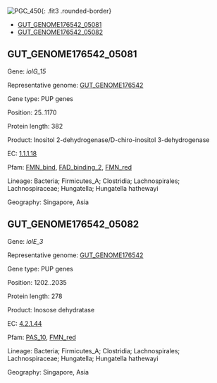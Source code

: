 ![PGC_450](../static/images/Clusters_figure/PGC_450.jpg){: .fit3 .rounded-border}

<ul id="myTab" class="nav nav-tabs">
  <li class="active">
        <a href="#tab1" data-toggle="tab">GUT_GENOME176542_05081</a>
  </li>
<li><a href="#tab2" data-toggle="tab">GUT_GENOME176542_05082</a></li>
</ul>

<div id="myTabContent" class="tab-content">
  <div class="tab-pane fade in active" id="tab1">

<h2 id="GUT_GENOME176542_05081">GUT_GENOME176542_05081</h2>
<p>Gene: <em>iolG_15</em>
<p>Representative genome: <a href="https://www.ebi.ac.uk/metagenomics/genomes/MGYG-HGUT-00150">GUT_GENOME176542</a></p>
<p>Gene type: PUP genes</p>
<p>Position: 25..1170</p>
<p>Protein length: 382</p>
<p>Product: Inositol 2-dehydrogenase/D-chiro-inositol 3-dehydrogenase</p>
<p>EC: <a href="https://www.brenda-enzymes.org/enzyme.php?ecno=1.1.1.18">1.1.1.18</a></p>
<p>Pfam: <a href="http://pfam.xfam.org/family/FMN_bind">FMN_bind</a>, <a href="http://pfam.xfam.org/family/FAD_binding_2">FAD_binding_2</a>, <a href="http://pfam.xfam.org/family/FMN_red">FMN_red</a></p>
<p>Lineage: Bacteria; Firmicutes_A; Clostridia; Lachnospirales; Lachnospiraceae; Hungatella; Hungatella hathewayi</p>
<p>Geography: Singapore, Asia</p>
  </div>

  <div class="tab-pane fade" id="tab2">

<h2 id="GUT_GENOME176542_05082">GUT_GENOME176542_05082</h2>
<p>Gene: <em>iolE_3</em></p>
<p>Representative genome: <a href="https://www.ebi.ac.uk/metagenomics/genomes/MGYG-HGUT-00150">GUT_GENOME176542</a></p>
<p>Gene type: PUP genes</p>
<p>Position: 1202..2035</p>
<p>Protein length: 278</p>
<p>Product: Inosose dehydratase</p>
<p>EC: <a href="https://www.brenda-enzymes.org/enzyme.php?ecno=4.2.1.44">4.2.1.44</a></p>
<p>Pfam: <a href="http://pfam.xfam.org/family/PAS_10">PAS_10</a>, <a href="http://pfam.xfam.org/family/FMN_red">FMN_red</a></p>
<p>Lineage: Bacteria; Firmicutes_A; Clostridia; Lachnospirales; Lachnospiraceae; Hungatella; Hungatella hathewayi</p>
<p>Geography: Singapore, Asia</p>

  </div>
</div>
